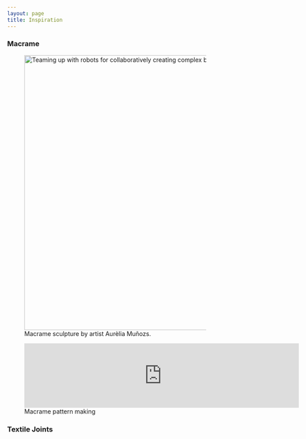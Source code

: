 ```yaml
---
layout: page
title: Inspiration
---
```


### Macrame

<figure>
  <img src="https://media.revistaad.es/photos/60c7443471da6779ff45a12a/master/w_1600,c_limit/189039.jpg" alt="Teaming up with robots for collaboratively creating complex building structures." style="width:640px" align="left">
  <figcaption>Macrame sculpture by artist Aurèlia Muñozs.</figcaption>
</figure>

<figure>
<iframe width="640" heigt="350" src="https://www.youtube.com/embed/P0cei5ihF1c" title="Macrame pattern" frameborder="0" allow="accelerometer; autoplay; clipboard-write; encrypted-media; gyroscope; picture-in-picture" allowfullscreen></iframe>
<figcaption>Macrame pattern making</figcaption>
</figure>

### Textile Joints


